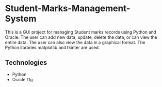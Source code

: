 # Student-Marks-Management-System

This is a GUI project for managing Student marks records using Python and Oracle. The user can add new data, update, delete the data, or can view the entire data. The user can also view the data in a graphical format. The Python libraries matplotlib and tkinter are used.

## Technologies

- Python
- Oracle 11g
